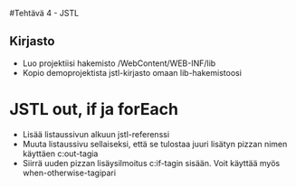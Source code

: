 #Tehtävä 4 - JSTL

## Kirjasto

* Luo projektiisi hakemisto /WebContent/WEB-INF/lib
* Kopio demoprojektista jstl-kirjasto omaan lib-hakemistoosi

# JSTL out, if ja forEach
* Lisää listaussivun alkuun jstl-referenssi
* Muuta listaussivu sellaiseksi, että se tulostaa juuri lisätyn pizzan nimen käyttäen c:out-tagia
* Siirrä uuden pizzan lisäysilmoitus c:if-tagin sisään. Voit käyttää myös when-otherwise-tagipari
